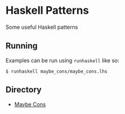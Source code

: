 
# Haskell Patterns

Some useful Haskell patterns

## Running

Examples can be run using `runhaskell` like so:

    $ runhaskell maybe_cons/maybe_cons.lhs

## Directory

* [Maybe Cons](maybe_cons/maybe_cons.lhs)
